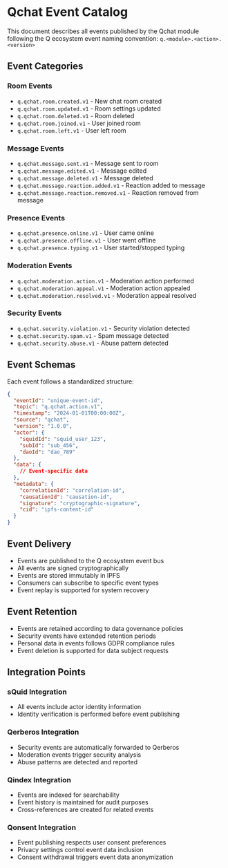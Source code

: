 # Qchat Event Catalog

This document describes all events published by the Qchat module following the Q ecosystem event naming convention: `q.<module>.<action>.<version>`

## Event Categories

### Room Events
- `q.qchat.room.created.v1` - New chat room created
- `q.qchat.room.updated.v1` - Room settings updated
- `q.qchat.room.deleted.v1` - Room deleted
- `q.qchat.room.joined.v1` - User joined room
- `q.qchat.room.left.v1` - User left room

### Message Events
- `q.qchat.message.sent.v1` - Message sent to room
- `q.qchat.message.edited.v1` - Message edited
- `q.qchat.message.deleted.v1` - Message deleted
- `q.qchat.message.reaction.added.v1` - Reaction added to message
- `q.qchat.message.reaction.removed.v1` - Reaction removed from message

### Presence Events
- `q.qchat.presence.online.v1` - User came online
- `q.qchat.presence.offline.v1` - User went offline
- `q.qchat.presence.typing.v1` - User started/stopped typing

### Moderation Events
- `q.qchat.moderation.action.v1` - Moderation action performed
- `q.qchat.moderation.appeal.v1` - Moderation action appealed
- `q.qchat.moderation.resolved.v1` - Moderation appeal resolved

### Security Events
- `q.qchat.security.violation.v1` - Security violation detected
- `q.qchat.security.spam.v1` - Spam message detected
- `q.qchat.security.abuse.v1` - Abuse pattern detected

## Event Schemas

Each event follows a standardized structure:

```json
{
  "eventId": "unique-event-id",
  "topic": "q.qchat.action.v1",
  "timestamp": "2024-01-01T00:00:00Z",
  "source": "qchat",
  "version": "1.0.0",
  "actor": {
    "squidId": "squid_user_123",
    "subId": "sub_456",
    "daoId": "dao_789"
  },
  "data": {
    // Event-specific data
  },
  "metadata": {
    "correlationId": "correlation-id",
    "causationId": "causation-id",
    "signature": "cryptographic-signature",
    "cid": "ipfs-content-id"
  }
}
```

## Event Delivery

- Events are published to the Q ecosystem event bus
- All events are signed cryptographically
- Events are stored immutably in IPFS
- Consumers can subscribe to specific event types
- Event replay is supported for system recovery

## Event Retention

- Events are retained according to data governance policies
- Security events have extended retention periods
- Personal data in events follows GDPR compliance rules
- Event deletion is supported for data subject requests

## Integration Points

### sQuid Integration
- All events include actor identity information
- Identity verification is performed before event publishing

### Qerberos Integration
- Security events are automatically forwarded to Qerberos
- Moderation events trigger security analysis
- Abuse patterns are detected and reported

### Qindex Integration
- Events are indexed for searchability
- Event history is maintained for audit purposes
- Cross-references are created for related events

### Qonsent Integration
- Event publishing respects user consent preferences
- Privacy settings control event data inclusion
- Consent withdrawal triggers event data anonymization